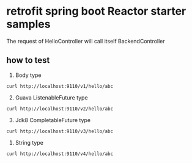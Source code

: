 # retrofit spring boot Reactor starter samples
The request of HelloController will call itself BackendController

## how to test

1. Body type
```shell
curl http://localhost:9110/v1/hello/abc
```

2. Guava ListenableFuture type
```shell
curl http://localhost:9110/v2/hello/abc
```

3. Jdk8 CompletableFuture type
```shell
curl http://localhost:9110/v3/hello/abc
```
1. String type
```shell
curl http://localhost:9110/v4/hello/abc
```